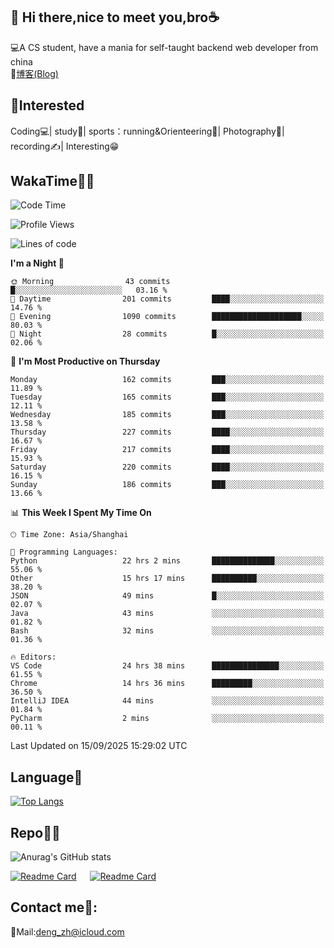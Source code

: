 👋 Hi there,nice to meet you,bro☕
---
💻A CS student, have a mania for self-taught backend web developer from china   
📌[博客(Blog)](https://github.com/HealUP/MyBlog)

 <!-- waka-box start -->
 <!-- waka-box end -->
 
🧲**Interested**
--
Coding💻| study📖| sports：running&Orienteering🏃‍| Photography📸| recording✍️| Interesting😁

WakaTime👨‍💻
---
<!--START_SECTION:waka-->
![Code Time](http://img.shields.io/badge/Code%20Time-3%2C587%20hrs%2022%20mins-blue)

![Profile Views](http://img.shields.io/badge/Profile%20Views-0-blue)

![Lines of code](https://img.shields.io/badge/From%20Hello%20World%20I%27ve%20Written-205.1%20thousand%20lines%20of%20code-blue)

**I'm a Night 🦉** 

```text
🌞 Morning                43 commits          █░░░░░░░░░░░░░░░░░░░░░░░░   03.16 % 
🌆 Daytime                201 commits         ████░░░░░░░░░░░░░░░░░░░░░   14.76 % 
🌃 Evening                1090 commits        ████████████████████░░░░░   80.03 % 
🌙 Night                  28 commits          █░░░░░░░░░░░░░░░░░░░░░░░░   02.06 % 
```
📅 **I'm Most Productive on Thursday** 

```text
Monday                   162 commits         ███░░░░░░░░░░░░░░░░░░░░░░   11.89 % 
Tuesday                  165 commits         ███░░░░░░░░░░░░░░░░░░░░░░   12.11 % 
Wednesday                185 commits         ███░░░░░░░░░░░░░░░░░░░░░░   13.58 % 
Thursday                 227 commits         ████░░░░░░░░░░░░░░░░░░░░░   16.67 % 
Friday                   217 commits         ████░░░░░░░░░░░░░░░░░░░░░   15.93 % 
Saturday                 220 commits         ████░░░░░░░░░░░░░░░░░░░░░   16.15 % 
Sunday                   186 commits         ███░░░░░░░░░░░░░░░░░░░░░░   13.66 % 
```


📊 **This Week I Spent My Time On** 

```text
🕑︎ Time Zone: Asia/Shanghai

💬 Programming Languages: 
Python                   22 hrs 2 mins       ██████████████░░░░░░░░░░░   55.06 % 
Other                    15 hrs 17 mins      ██████████░░░░░░░░░░░░░░░   38.20 % 
JSON                     49 mins             █░░░░░░░░░░░░░░░░░░░░░░░░   02.07 % 
Java                     43 mins             ░░░░░░░░░░░░░░░░░░░░░░░░░   01.82 % 
Bash                     32 mins             ░░░░░░░░░░░░░░░░░░░░░░░░░   01.36 % 

🔥 Editors: 
VS Code                  24 hrs 38 mins      ███████████████░░░░░░░░░░   61.55 % 
Chrome                   14 hrs 36 mins      █████████░░░░░░░░░░░░░░░░   36.50 % 
IntelliJ IDEA            44 mins             ░░░░░░░░░░░░░░░░░░░░░░░░░   01.84 % 
PyCharm                  2 mins              ░░░░░░░░░░░░░░░░░░░░░░░░░   00.11 % 
```


 Last Updated on 15/09/2025 15:29:02 UTC
<!--END_SECTION:waka-->

Language🚀
---
[![Top Langs](https://github-readme-stats.vercel.app/api/top-langs/?username=HealUP&layout=compact&hide_border=true)](https://github.com/HealUP)

Repo🧑‍💻
---
![Anurag's GitHub stats](https://github-readme-stats.vercel.app/api?username=HealUP&count_private=true&show_icons=true&theme=gruvbox&hide_border=true) 

[![Readme Card](https://github-readme-stats.vercel.app/api/pin/?username=HealUP&repo=InternetEy&theme=transparent)](https://github.com/HealUP/InternetEy) &emsp;
[![Readme Card](https://github-readme-stats.vercel.app/api/pin/?username=HealUP&repo=CampusExperience&theme=transparent)](https://github.com/HealUP/CampusExperience)


Contact me📱:
---
📮Mail:deng_zh@icloud.com  
